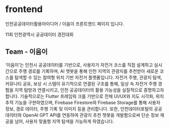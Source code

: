 # frontend
인천공공데이터활용아이디어 / 이음이 프론트엔드 페이지 입니다.

11회 인천광역시 공공데이터 경진대회
## Team - 이음이

 ‘이음이’는 인천시 공공데이터를 기반으로, 사용자가 자전거 코스를 직접 설계하고 실시간으로 
주행 경로를 기록하며, AI 챗봇을 통해 인천 지역의 관광지를 추천받아 새로운 코스를 탐색할 수 
있는 참여형 위치 기반 자전거 플랫폼입니다. 자전거 주행, 관광지 탐색, 커뮤니티 공유, 보상 시
스템이 유기적으로 연결된 구조를 통해, 일상 속 자전거 주행 경험을 지역 탐방과 연결시키고, 
인천 공공데이터의 활용 가능성을 실질적으로 증명하고자 합니다. 기술적으로는 Flutter 프레임워
크를 기반으로 전체 UI/UX와 지도 시각화, 위치 추적 기능을 구현하였으며, Firebase Firestore와 
Firebase Storage를 통해 사용자 정보, 경로 데이터, 주행 기록 및 이미지 등을 관리합니다. 또한, 
인천데이터포털의 공공데이터와 OpenAI GPT API를 연동하여 관광지 추천 챗봇을 개발함으로써 
단순 정보 제공을 넘어, 사용자 맞춤형 지역 탐색을 가능하게 하였습니다.
